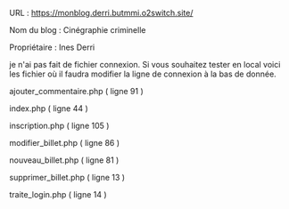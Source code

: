 URL : https://monblog.derri.butmmi.o2switch.site/

Nom du blog : Cinégraphie criminelle

Propriétaire : Ines Derri 


je n'ai pas fait de fichier connexion. Si vous souhaitez tester en local voici les fichier où il faudra modifier la ligne de connexion à la bas de donnée.

ajouter_commentaire.php  ( ligne 91 )

index.php  ( ligne 44 )

inscription.php  ( ligne 105 )

modifier_billet.php  ( ligne 86 )

nouveau_billet.php  ( ligne 81 )

supprimer_billet.php  ( ligne 13 )

traite_login.php  ( ligne 14 )

